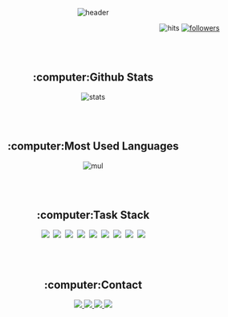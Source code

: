 <!-- ![waving](https://capsule-render.vercel.app/api?type=waving&height=200&text=Jisang&nbsp;Lee&fontAlign=80&fontAlignY=40&color=gradient) -->
<p align="center">
  <img src="https://capsule-render.vercel.app/api?type=waving&height=200&text=Jisang&nbsp;Lee&fontAlign=80&fontAlignY=40&color=gradient" alt="header" />
</p>
<p align="right">
  <img src="https://hits.seeyoufarm.com/api/count/incr/badge.svg?url=https%3A%2F%2Fgithub.com%2FLEEJISANG&count_bg=%2379C83D&title_bg=%23555555&icon=&icon_color=%23E7E7E7&title=hits&edge_flat=false" alt="hits" />
  <a href="https://github.com/LEEJISANG?tab=followers">
    <img src="https://img.shields.io/github/followers/LEEJISANG?style=social" alt="followers" />
  </a>
</p>
<br /><br />
<p align="center">
  <h2 align="center">:computer:Github Stats</h2>
  <p align="center">
    <img src="https://github-readme-stats.vercel.app/api?username=LEEJISANG" alt="stats" />
  </p>
</p>
<br /><br />
<p align="center">
  <h2 align="center">:computer:Most Used Languages</h2>
  <p align="center">
    <img src="https://github-readme-stats.vercel.app/api/top-langs/?username=LEEJISANG&layout=compact" alt="mul" />
  </p>
</p>
<br /><br />
<p align="center">
  <h2 align="center">:computer:Task Stack</h2>
  <p align="center">
    <img src="https://img.shields.io/badge/-Spring-green?logo=Spring&logoColor=white&style=for-the-badge"/>&nbsp;
    <img src="https://img.shields.io/badge/-Java-008C8C?logo=Java&logoColor=white&style=for-the-badge"/>&nbsp;
    <img src="https://img.shields.io/badge/-JavaScript-yellow?logo=JavaScript&logoColor=white&style=for-the-badge"/>&nbsp;
    <img src="https://img.shields.io/badge/-jQuery-0078FF?logo=jQuery&logoColor=white&style=for-the-badge"/>&nbsp;
    <img src="https://img.shields.io/badge/-HTML5-red?logo=HTML5&logoColor=white&style=for-the-badge"/>&nbsp;
    <img src="https://img.shields.io/badge/-CSS3-blue?logo=CSS3&logoColor=white&style=for-the-badge"/>&nbsp;
    <img src="https://img.shields.io/badge/-Bootstrap 4-purple?logo=Bootstrap&logoColor=white&style=for-the-badge"/>&nbsp;
    <img src="https://img.shields.io/badge/-Oracle-FF3232?logo=Oracle&logoColor=white&style=for-the-badge"/>&nbsp;
    <img src="https://img.shields.io/badge/-MySQL-orange?logo=MySQL&logoColor=white&style=for-the-badge"/>
  </p>
</p>
<br /><br />
<p align="center">
  <h2 align="center">:computer:Contact</h2>
  <p align="center">
    <a href="https://www.notion.so/9c20e83e128d412482025fafeb3555c3">
      <img src="https://img.shields.io/badge/-Notion-black?logo=Notion&logoColor=white&style=for-the-badge"/>
    </a>
    <a href="https://www.facebook.com/profile.php?id=100003615366172">
      <img src="https://img.shields.io/badge/-Facebook-blue?logo=Facebook&logoColor=white&style=for-the-badge"/>
    </a>
    <a href="https://www.instagram.com/jisang314/">
      <img src="https://img.shields.io/badge/-Instagram-ff33ff?logo=Instagram&logoColor=white&style=for-the-badge"/>
    </a>
    <a href="https://blog.naver.com/leejisang314">
      <img src="https://img.shields.io/badge/-blog-ff9900?logo=Blogger&logoColor=white&style=for-the-badge"/>
    </a>
  </p>
</p>
